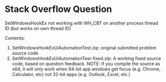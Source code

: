 # Stack Overflow Question

SetWindowsHookEx not working with WH_CBT on another process thread ID (but works on own thread ID)

Contents:
 1. SetWindowsHookExUiAutomationTest.zip: original submitted problem source code
 2. SetWindowsHookExUiAutomationTest-fixed.zip: A working fixed source code, based on question feedback. NOTE: If you compile the source as x64, it will only work when 64-bit app windows get focus (e.g. Chrome, Calculator, etc) not 32-bit apps (e.g. Outlook, Excel, etc.)
 

